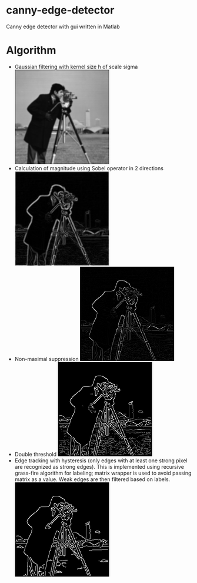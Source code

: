 # canny-edge-detector
Canny edge detector with gui written in Matlab

# Algorithm

* Gaussian filtering with kernel size h of scale sigma
![Blured cameraman](images/blured.png)
* Calculation of magnitude using Sobel operator in 2 directions
![Gradient](images/grad.png)
* Non-maximal suppression
![Non-maximal suppression](images/supressed.png)
* Double threshold
![Double threshold](images/thresholded.png)
* Edge tracking with hysteresis (only edges with at least one strong pixel are recognized as strong edges). This is implemented using recursive grass-fire algorithm for labeling; matrix wrapper is used to avoid passing matrix as a value. Weak edges are then filtered based on labels.
![Canny edge detector](images/canny.png)
